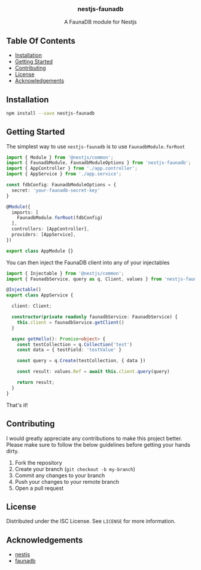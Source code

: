 <p align="center">
  <h3 align="center">
    nestjs-faunadb
  </h3>

  <p align="center">
    A FaunaDB module for Nestjs
  </p>
</p>

## Table Of Contents

- [Installation](#installation)
- [Getting Started](#getting-started)
- [Contributing](#contributing)
- [License](#license)
- [Acknowledgements](#acknowledgements)

## Installation

```bash
npm install --save nestjs-faunadb
```

## Getting Started

The simplest way to use `nestjs-faunadb` is to use `FaunadbModule.forRoot`

```typescript
import { Module } from '@nestjs/common';
import { FaunadbModule, FaunadbModuleOptions } from 'nestjs-faunadb';
import { AppController } from './app.controller';
import { AppService } from './app.service';

const fdbConfig: FaunadbModuleOptions = {
  secret: 'your-faunadb-secret-key'
}

@Module({
  imports: [
    FaunadbModule.forRoot(fdbConfig)
  ],
  controllers: [AppController],
  providers: [AppService],
})

export class AppModule {}
```

You can then inject the FaunaDB client into any of your injectables

```typescript
import { Injectable } from '@nestjs/common';
import { FaunadbService, query as q, Client, values } from 'nestjs-faunadb';

@Injectable()
export class AppService {

  client: Client;

  constructor(private readonly faunadbService: FaunadbService) {
    this.client = faunadbService.getClient()
  }

  async getHello(): Promise<object> {
    const testCollection = q.Collection('test')
    const data = { testField: 'testValue' }

    const query = q.Create(testCollection, { data })

    const result: values.Ref = await this.client.query(query)

    return result;
  }
}
```
That's it!

## Contributing

I would greatly appreciate any contributions to make this project better. Please
make sure to follow the below guidelines before getting your hands dirty.

1. Fork the repository
2. Create your branch (`git checkout -b my-branch`)
3. Commit any changes to your branch
4. Push your changes to your remote branch
5. Open a pull request

## License

Distributed under the ISC License. See `LICENSE` for more information.

## Acknowledgements

- [nestjs](https://nestjs.com)
- [faunadb](https://docs.fauna.com/fauna/current/drivers/javascript)